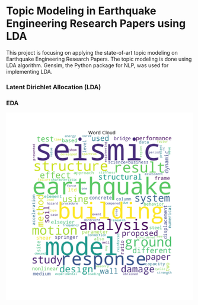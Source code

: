 # Topic Modeling in Earthquake Engineering Research Papers using LDA

This project is focusing on applying the state-of-art topic modeling on Earthquake Engineering Research Papers. The topic modeling is done using LDA algorithm. Gensim, the Python package for NLP, was used for implementing LDA. 

### Latent Dirichlet Allocation (LDA)

### EDA

![wordcloud](img/wordcloud.png)
